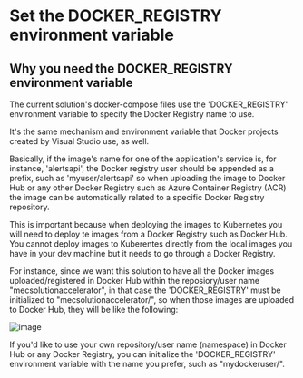 # Set the DOCKER_REGISTRY environment variable

## Why you need the DOCKER_REGISTRY environment variable

The current solution's docker-compose files use the 'DOCKER_REGISTRY' environment variable to specify the Docker Registry name to use.

It's the same mechanism and environment variable that Docker projects created by Visual Studio use, as well. 

Basically, if the image's name for one of the application's service is, for instance, 'alertsapi', the Docker registry user should be appended as a prefix, such as 'myuser/alertsapi' so when uploading the image to Docker Hub or any other Docker Registry such as Azure Container Registry (ACR) the image can be automatically related to a specific Docker Registry repository.

This is important because when deploying the images to Kubernetes you will need to deploy te images from a Docker Registry such as Docker Hub. You cannot deploy images to Kuberentes directly from the local images you have in your dev machine but it needs to go through a Docker Registry. 

For instance, since we want this solution to have all the Docker images uploaded/registered in Docker Hub within the reposiory/user name "mecsolutionaccelerator", in that case the 'DOCKER_REGISTRY' must be initialized to "mecsolutionaccelerator/", so when those images are uploaded to Docker Hub, they will be like the following:

![image](https://user-images.githubusercontent.com/1712635/218830882-29ece9ca-6fb7-4212-b5ca-06227f81fc60.png)


If you'd like to use your own repository/user name (namespace) in Docker Hub or any Docker Registry, you can initialize the 'DOCKER_REGISTRY' environment variable with the name you prefer, such as "mydockeruser/".

